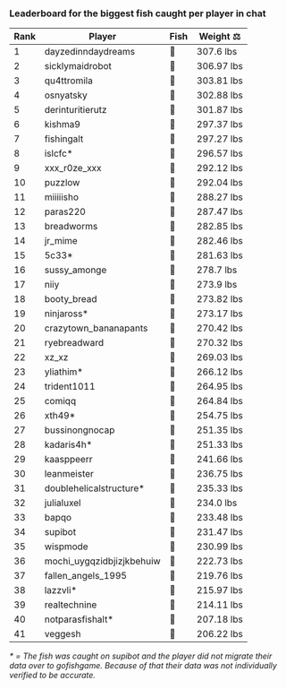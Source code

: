 ### Leaderboard for the biggest fish caught per player in chat

| Rank | Player | Fish | Weight ⚖️ |
|------|--------|-----------|---------|
| 1 | dayzedinndaydreams | 🦑 | 307.6 lbs |
| 2 | sicklymaidrobot | 🦑 | 306.97 lbs |
| 3 | qu4ttromila | 🐳 | 303.81 lbs |
| 4 | osnyatsky | 🐳 | 302.88 lbs |
| 5 | derinturitierutz | 🐳 | 301.87 lbs |
| 6 | kishma9 | 🐳 | 297.37 lbs |
| 7 | fishingalt | 🐳 | 297.27 lbs |
| 8 | islcfc* | 🐳 | 296.57 lbs |
| 9 | xxx_r0ze_xxx | 🐳 | 292.12 lbs |
| 10 | puzzlow | 🐳 | 292.04 lbs |
| 11 | miiiiisho | 🦈 | 288.27 lbs |
| 12 | paras220 | 🐳 | 287.47 lbs |
| 13 | breadworms | 🐳 | 282.85 lbs |
| 14 | jr_mime | 🦑 | 282.46 lbs |
| 15 | 5c33* | 🐉 | 281.63 lbs |
| 16 | sussy_amonge | 🐉 | 278.7 lbs |
| 17 | niiy | 🐳 | 273.9 lbs |
| 18 | booty_bread | 🐉 | 273.82 lbs |
| 19 | ninjaross* | 🦑 | 273.17 lbs |
| 20 | crazytown_bananapants | 🦈 | 270.42 lbs |
| 21 | ryebreadward | 🐉 | 270.32 lbs |
| 22 | xz_xz | 🐳 | 269.03 lbs |
| 23 | yliathim* | 🐉 | 266.12 lbs |
| 24 | trident1011 | 🦕 | 264.95 lbs |
| 25 | comiqq | 🦕 | 264.84 lbs |
| 26 | xth49* | 🦕 | 254.75 lbs |
| 27 | bussinongnocap | 🐢 | 251.35 lbs |
| 28 | kadaris4h* | 🦕 | 251.33 lbs |
| 29 | kaasppeerr | 🦕 | 241.66 lbs |
| 30 | leanmeister | 🦕 | 236.75 lbs |
| 31 | doublehelicalstructure* | 🦕 | 235.33 lbs |
| 32 | julialuxel | 🐳 | 234.0 lbs |
| 33 | bapqo | 🐉 | 233.48 lbs |
| 34 | supibot | 🦕 | 231.47 lbs |
| 35 | wispmode | 🐳 | 230.99 lbs |
| 36 | mochi_uygqzidbjizjkbehuiw | 🐳 | 222.73 lbs |
| 37 | fallen_angels_1995 | 🐳 | 219.76 lbs |
| 38 | lazzvli* | 🦈 | 215.97 lbs |
| 39 | realtechnine | 🦕 | 214.11 lbs |
| 40 | notparasfishalt* | 🐉 | 207.18 lbs |
| 41 | veggesh | 🦈 | 206.22 lbs |

_* = The fish was caught on supibot and the player did not migrate their data over to gofishgame. Because of that their data was not individually verified to be accurate._

